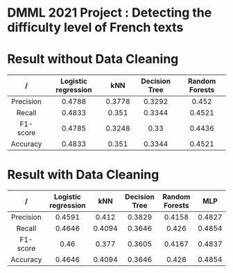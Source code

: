 
DMML 2021 Project : Detecting the difficulty level of French texts
==================================================================

# Result without Data Cleaning

|/|Logistic regression|kNN|Decision Tree|Random Forests|
| :---: | :---: | :---: | :---: | :---: |
|Precision|0.4788|0.3778|0.3292|0.452|
|Recall|0.4833|0.351|0.3344|0.4521|
|F1-score|0.4785|0.3248|0.33|0.4436|
|Accuracy|0.4833|0.351|0.3344|0.4521|

# Result with Data Cleaning

|/|Logistic regression|kNN|Decision Tree|Random Forests|MLP|
| :---: | :---: | :---: | :---: | :---: | :---: |
|Precision|0.4591|0.412|0.3829|0.4158|0.4827|
|Recall|0.4646|0.4094|0.3646|0.426|0.4854|
|F1-score|0.46|0.377|0.3605|0.4167|0.4837|
|Accuracy|0.4646|0.4094|0.3646|0.426|0.4854|
